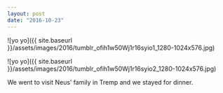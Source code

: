 ```yaml
---
layout: post
date: "2016-10-23"
---
```


![yo yo]({{ site.baseurl }}/assets/images/2016/tumblr_ofih1w50Wj1r16syio1_1280-1024x576.jpg)

![yo yo]({{ site.baseurl }}/assets/images/2016/tumblr_ofih1w50Wj1r16syio2_1280-1024x576.jpg)

We went to visit Neus’ family in Tremp and we stayed for dinner.
